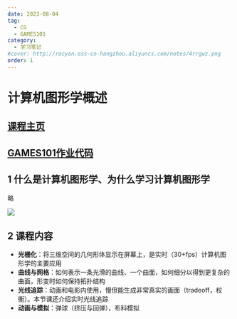 ```yaml
---
date: 2023-08-04
tag:
  - CG
  - GAMES101
category:
  - 学习笔记
#cover: http://rocyan.oss-cn-hangzhou.aliyuncs.com/notes/4rrgwz.png
order: 1
---
```


# 计算机图形学概述

## [课程主页](https://sites.cs.ucsb.edu/~lingqi/teaching/games101.html)

## [GAMES101作业代码](https://github.com/RocYan98/GAMES101)



## 1 什么是计算机图形学、为什么学习计算机图形学

略

![](https://rocyan.oss-cn-hangzhou.aliyuncs.com/blog/202406261207364.png)



## 2 课程内容

- **光栅化**：将三维空间的几何形体显示在屏幕上，是实时（30+fps）计算机图形学的主要应用
- **曲线与网格**：如何表示一条光滑的曲线、一个曲面，如何细分以得到更复杂的曲面，形变时如何保持拓扑结构
- **光线追踪**：动画和电影内使用，慢但能生成非常真实的画面（tradeoff，权衡）。本节课还介绍实时光线追踪
- **动画与模拟**：弹球（挤压与回弹），布料模拟

